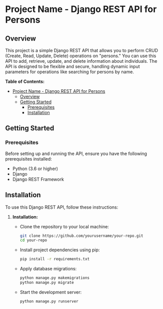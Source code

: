 # Project Name - Django REST API for Persons

## Overview

This project is a simple Django REST API that allows you to perform CRUD (Create, Read, Update, Delete) operations on "persons." You can use this API to add, retrieve, update, and delete information about individuals. The API is designed to be flexible and secure, handling dynamic input parameters for operations like searching for persons by name.

**Table of Contents:**

- [Project Name - Django REST API for Persons](#project-name---django-rest-api-for-persons)
  - [Overview](#overview)
  - [Getting Started](#getting-started)
    - [Prerequisites](#prerequisites)
    - [Installation](#installation)

## Getting Started

### Prerequisites

Before setting up and running the API, ensure you have the following prerequisites installed:

- Python (3.6 or higher)
- Django
- Django REST Framework

## Installation

To use this Django REST API, follow these instructions:

1. **Installation:**
   - Clone the repository to your local machine:
     ```bash
     git clone https://github.com/yourusername/your-repo.git
     cd your-repo
     ```

   - Install project dependencies using pip:
     ```bash
     pip install -r requirements.txt
     ```

   - Apply database migrations:
     ```bash
     python manage.py makemigrations
     python manage.py migrate
     ```

   - Start the development server:
     ```bash
     python manage.py runserver
     ```

